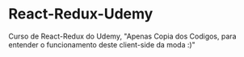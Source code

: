 # React-Redux-Udemy
Curso de React-Redux do Udemy, "Apenas Copia dos Codigos, para entender o funcionamento deste client-side da moda :)"
